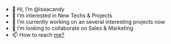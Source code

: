 - 👋 Hi, I’m @isaacandy
- 👀 I’m interested in New Techs & Projects
- 🌱 I’m currently working on an several interesting projects now 
- 💞️ I’m looking to collaborate on Sales & Marketing
- 📫 How to reach [me?](https://link3.to/0xisaacandynft)

<!---
isaacandy/isaacandy is a ✨ special ✨ repository because its `README.md` (this file) appears on your GitHub profile.
You can click the Preview link to take a look at your changes.
--->
